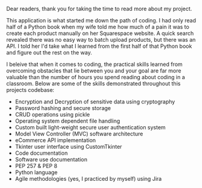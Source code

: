 Dear readers, thank you for taking the time to read more about my project.

This application is what started me down the path of coding. I had only read half of a Python
book when my wife told me how much of a pain it was to create each product manually on her
Squarespace website. A quick search revealed there was no easy way to batch upload products, but
there was an API. I told her I'd take what I learned from the first half of that Python book and
figure out the rest on the way.

I beleive that when it comes to coding, the practical skills learned from overcoming obstacles
that lie between you and your goal are far more valuable than the number of hours you spend
reading about coding in a classroom. Below are some of the skills demonstrated throughout
this projects codebase:

- Encryption and Decryption of sensitive data using cryptography
- Password hashing and secure storage
- CRUD operations using pickle
- Operating system dependent file handling
- Custom built light-weight secure user authentication system
- Model View Controller (MVC) software architecture
- eCommerce API implementation
- Tkinter user interface using CustomTkinter
- Code documentation
- Software use documentation
- PEP 257 & PEP 8
- Python language
- Agile methodologies (yes, I practiced by myself) using Jira
